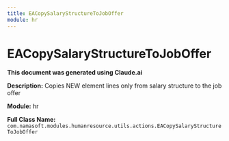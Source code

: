 ```yaml
---
title: EACopySalaryStructureToJobOffer
module: hr
---
```



<div class='entity-flows'>

# EACopySalaryStructureToJobOffer

**This document was generated using Claude.ai**

**Description:** Copies NEW element lines only from salary structure to the job offer

**Module:** hr

**Full Class Name:** `com.namasoft.modules.humanresource.utils.actions.EACopySalaryStructureToJobOffer`


</div>


